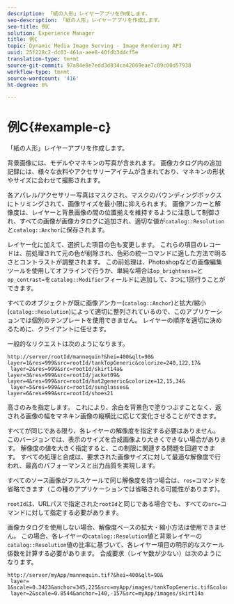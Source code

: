 ```yaml
---
description: 「紙の人形」レイヤーアプリを作成します。
seo-description: 「紙の人形」レイヤーアプリを作成します。
seo-title: 例C
solution: Experience Manager
title: 例C
topic: Dynamic Media Image Serving - Image Rendering API
uuid: 25f228c2-dc03-461a-aee8-40fdb3d4cf5e
translation-type: tm+mt
source-git-commit: 97a84e8e7edd3d834ca42069eae7c09c00d57938
workflow-type: tm+mt
source-wordcount: '416'
ht-degree: 0%

---
```



# 例C{#example-c}

「紙の人形」レイヤーアプリを作成します。

背景画像には、モデルやマネキンの写真が含まれます。 画像カタログ内の追加記録には、様々な衣料やアクセサリーアイテムが含まれており、マネキンの形状やサイズに合わせて撮影されます。

各アパレル/アクセサリー写真はマスクされ、マスクのバウンディングボックスにトリミングされて、画像サイズを最小限に抑えられます。 画像アンカーと解像度は、レイヤーと背景画像の間の位置揃えを維持するように注意して制御され、すべての画像が画像カタログに追加され、適切な値が`catalog::Resolution`と`catalog::Anchor`に保存されます。

レイヤー化に加えて、選択した項目の色も変更します。 これらの項目のレコードは、前処理されて元の色が削除され、色彩の統一コマンドに適した方法で明るさとコントラストが調整されます。 この前処理は、Photoshopなどの画像編集ツールを使用してオフラインで行うか、単純な場合は`op_brightness=`と`op_contrast=`を`catalog::Modifier`フィールドに追加して、3つに1回行うことができます。

すべてのオブジェクトが既に画像アンカー(`catalog::Anchor`)と拡大/縮小(`catalog::Resolution`)によって適切に整列されているので、このアプリケーションでは個別のテンプレートを使用できません。 レイヤーの順序を適切に決めるために、クライアントに任せます。

一般的なリクエストは次のようになります。

```
http://server/rootId/mannequin?&hei=400&qlt=90&
layer=1&res=999&src=rootId/tankTopGeneric&colorize=240,122,17&
 layer=2&res=999&src=rootId/skirt14a&
layer=3&res=999&src=rootId/jacket09&
layer=4&res=999&src=rootId/hat2generic&colorize=12,15,34&
 layer=5&res=999&src=rootId/sunglasses&
layer=6&res=999&src=rootId/shoes21
```

高さのみを指定します。 これにより、余白を背景色で塗りつぶすことなく、返される画像の幅をマネキン画像の縦横比に応じて変化させることができます。

すべてが同じである限り、各レイヤーの解像度を指定する必要はありません。 このバージョンでは、表示のサイズを合成画像より大きくできない場合があります。 解像度の値を大きく指定すると、この制限に関連する問題を回避できます。 すべての処理と合成は、要求された画像サイズに対して最適な解像度で行われ、最高のパフォーマンスと出力品質を実現します。

すべてのソース画像がフルスケールで同じ解像度を持つ場合は、`res=`コマンドを省略できます（この種のアプリケーションでは省略される可能性があります）。

`rootId`は、URLパスで指定された`rootId`と同じである場合でも、すべての`src=`コマンドに対して指定する必要があります。

画像カタログを使用しない場合、解像度ベースの拡大・縮小方法は使用できません。 この場合、各レイヤーの`catalog::Resolution`値と背景レイヤーの`catalog::Resolution`値の比率に基づいて、各レイヤー項目の明示的なスケール係数を計算する必要があります。 合成要求（レイヤ数が少ない）は次のようになります。

```
http://server/myApp/mannequin.tif?&hei=400&qlt=90&
 layer= 1&scale=0.3423&anchor=345,225&src=myApp/images/tankTopGeneric.tif&colorize=240,122,17&
 layer=2&scale=0.8544&anchor=140,-157&src=myApp/images/skirt14a
```

